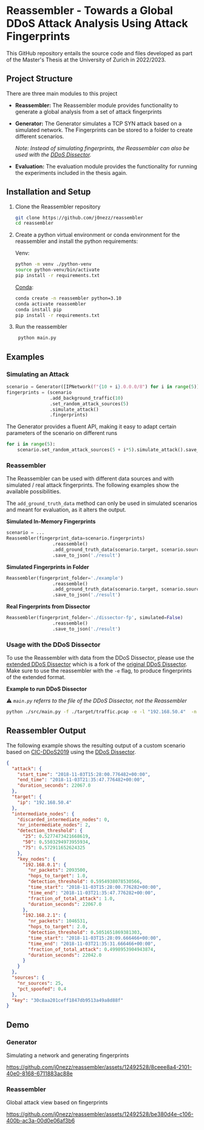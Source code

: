 # Reassembler - Towards a Global DDoS Attack Analysis Using Attack Fingerprints

This GitHub repository entails the source code and files developed as part of the Master's Thesis at the University of Zurich in 2022/2023.

## Project Structure
There are three main modules to this project

- **Reassembler:**
   The Reassembler module provides functionality to generate a global analysis from a set of attack fingerprints

- **Generator:**
   The Generator simulates a TCP SYN attack based on a simulated network. 
   The Fingerprints can be stored to a folder to create different scenarios.
   
   _Note: Instead of simulating fingerprints, the Reassembler can also be used with the [DDoS Dissector](https://github.com/j0nezz/ddos_dissector)._

- **Evaluation:**
  The evaluation module provides the functionality for running the experiments included in the thesis again.

## Installation and Setup

1. Clone the Reassembler repository
    ```bash
    git clone https://github.com/j0nezz/reassembler
    cd reassembler
    ```
2. Create a python virtual environment or conda environment for the reassembler and install the python requirements:

    Venv:
    ```bash
    python -m venv ./python-venv
    source python-venv/bin/activate
    pip install -r requirements.txt
    ```
    [Conda](https://docs.conda.io/projects/conda/en/latest/user-guide/tasks/manage-environments.html):
    ```bash
    conda create -n reassembler python=3.10
    conda activate reassembler
    conda install pip
    pip install -r requirements.txt
    ```
3. Run the reassembler
    ```bash
     python main.py
   ```
   
## Examples
### Simulating an Attack
```python
scenario = Generator([IPNetwork(f"{10 + i}.0.0.0/8") for i in range(5)], max_levels=3, max_clients=5, spoofed_pct=0.25)
fingerprints = (scenario
                .add_background_traffic(10)
                .set_random_attack_sources(5)
                .simulate_attack()
                .fingerprints)
```

The Generator provides a fluent API, making it easy to adapt certain parameters of the scenario on different runs
```python
for i in range(5):
    scenario.set_random_attack_sources(5 + i*5).simulate_attack().save_to_json(f"./example/{i}")
```

### Reassembler
The Reassembler can be used with different data sources and with simulated / real attack fingerprints.
The following examples show the available possibilities.

The `add_ground_truth_data` method can only be used in simulated scenarios and meant for evaluation, as it alters the output. 


**Simulated In-Memory Fingerprints**
```python
scenario = ...
Reassembler(fingerprint_data=scenario.fingerprints)
                 .reassemble()
                 .add_ground_truth_data(scenario.target, scenario.sources)
                 .save_to_json('./result')
```
**Simulated Fingerprints in Folder**
```python
Reassembler(fingerprint_folder='./example')
                 .reassemble()
                 .add_ground_truth_data(scenario.target, scenario.sources)
                 .save_to_json('./result')
```

**Real Fingerprints from Dissector**
```python
Reassembler(fingerprint_folder='./dissector-fp', simulated=False)
                 .reassemble()
                 .save_to_json('./result')
```

### Usage with the DDoS Dissector
To use the Reassembler with data from the DDoS Dissector, please use the [extended DDoS Dissector](https://github.com/j0nezz/ddos_dissector) which is a fork of the [original DDoS Dissector](https://github.com/ddos-clearing-house/ddos_dissector).
Make sure to use the reassembler with the `-e` flag, to produce fingerprints of the extended format.

**Example to run DDoS Dissector**

⚠️ _`main.py` referrs to the file of the DDoS Dissector, not the Reassembler_
```bash
python ./src/main.py -f ./target/traffic.pcap -e -l "192.168.50.4"  -n 5 --output ./dissector-fp
```
## Reassembler Output
The following example shows the resulting output of a custom scenario based on [CIC-DDoS2019](https://www.unb.ca/cic/datasets/ddos-2019.html) using the [DDoS Dissector](https://github.com/j0nezz/ddos_dissector).
```json
{
  "attack": {
    "start_time": "2018-11-03T15:28:00.776482+00:00",
    "end_time": "2018-11-03T21:35:47.776482+00:00",
    "duration_seconds": 22067.0
  },
  "target": {
    "ip": "192.168.50.4"
  },
  "intermediate_nodes": {
    "discarded_intermediate_nodes": 0,
    "nr_intermediate_nodes": 2,
    "detection_threshold": {
      "25": 0.5277473421668619,
      "50": 0.5503294973955934,
      "75": 0.572911652624325
    },
    "key_nodes": {
      "192.168.0.1": {
        "nr_packets": 2093500,
        "hops_to_target": 1.0,
        "detection_threshold": 0.5954938078530566,
        "time_start": "2018-11-03T15:28:00.776282+00:00",
        "time_end": "2018-11-03T21:35:47.776282+00:00",
        "fraction_of_total_attack": 1.0,
        "duration_seconds": 22067.0
      },
      "192.168.2.1": {
        "nr_packets": 1046531,
        "hops_to_target": 2.0,
        "detection_threshold": 0.5051651869381303,
        "time_start": "2018-11-03T15:28:09.666466+00:00",
        "time_end": "2018-11-03T21:35:31.666466+00:00",
        "fraction_of_total_attack": 0.4998953904943874,
        "duration_seconds": 22042.0
      }
    }
  },
  "sources": {
    "nr_sources": 25,
    "pct_spoofed": 0.4
  },
  "key": "30c8aa201ceff1847db9513a49a8d88f"
}
```

## Demo
### Generator
Simulating a network and generating fingerprints

https://github.com/j0nezz/reassembler/assets/12492528/8ceee8a4-2101-40e0-8168-6711883ac88e

### Reassembler
Global attack view based on fingerprints

https://github.com/j0nezz/reassembler/assets/12492528/be380d4e-c106-400b-ac3a-00d0e06af3b6




